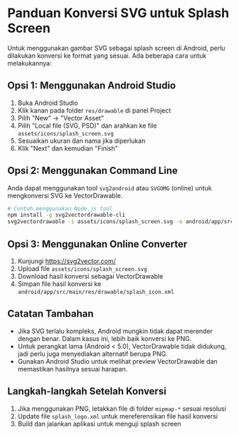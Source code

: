 # Panduan Konversi SVG untuk Splash Screen

Untuk menggunakan gambar SVG sebagai splash screen di Android, perlu dilakukan konversi ke format yang sesuai. Ada beberapa cara untuk melakukannya:

## Opsi 1: Menggunakan Android Studio

1. Buka Android Studio
2. Klik kanan pada folder `res/drawable` di panel Project
3. Pilih "New" -> "Vector Asset"
4. Pilih "Local file (SVG, PSD)" dan arahkan ke file `assets/icons/splash_screen.svg`
5. Sesuaikan ukuran dan nama jika diperlukan
6. Klik "Next" dan kemudian "Finish"

## Opsi 2: Menggunakan Command Line

Anda dapat menggunakan tool `svg2android` atau `SVGOMG` (online) untuk mengkonversi SVG ke VectorDrawable.

```bash
# Contoh menggunakan Node.js tool
npm install -g svg2vectordrawable-cli
svg2vectordrawable -i assets/icons/splash_screen.svg -o android/app/src/main/res/drawable/splash_icon.xml
```

## Opsi 3: Menggunakan Online Converter

1. Kunjungi https://svg2vector.com/
2. Upload file `assets/icons/splash_screen.svg`
3. Download hasil konversi sebagai VectorDrawable
4. Simpan file hasil konversi ke `android/app/src/main/res/drawable/splash_icon.xml`

## Catatan Tambahan

- Jika SVG terlalu kompleks, Android mungkin tidak dapat merender dengan benar. Dalam kasus ini, lebih baik konversi ke PNG.
- Untuk perangkat lama (Android < 5.0), VectorDrawable tidak didukung, jadi perlu juga menyediakan alternatif berupa PNG.
- Gunakan Android Studio untuk melihat preview VectorDrawable dan memastikan hasilnya sesuai harapan.

## Langkah-langkah Setelah Konversi

1. Jika menggunakan PNG, letakkan file di folder `mipmap-*` sesuai resolusi
2. Update file `splash_logo.xml` untuk mereferensikan file hasil konversi
3. Build dan jalankan aplikasi untuk menguji splash screen
